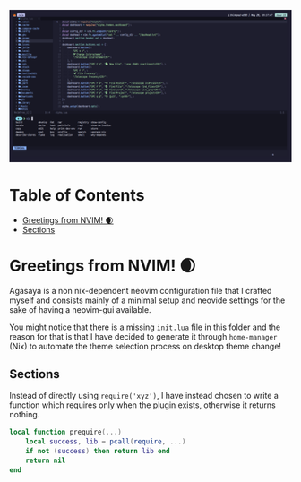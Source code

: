 ![Agasaya](../.github/assets/png/agasaya.png)

# Table of Contents

- [Greetings from NVIM! 🌒](#greetings-from-nvim-)
- [Sections](##sections)

# Greetings from NVIM! 🌒

Agasaya is a non nix-dependent neovim configuration file that I crafted myself
and consists mainly of a minimal setup and neovide settings for the sake of
having a neovim-gui available.

You might notice that there is a missing `init.lua` file in this folder and the
reason for that is that I have decided to generate it through `home-manager`
(Nix) to automate the theme selection process on desktop theme change!

## Sections

Instead of directly using `require('xyz')`, I have instead chosen to write a
function which requires only when the plugin exists, otherwise it returns
nothing.

```lua
local function prequire(...)
    local success, lib = pcall(require, ...)
    if not (success) then return lib end
    return nil
end
```
